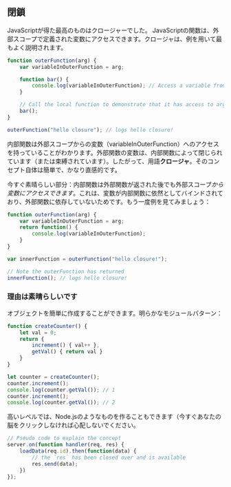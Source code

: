 ## 閉鎖

JavaScriptが得た最高のものはクロージャーでした。 JavaScriptの関数は、外部スコープで定義された変数にアクセスできます。クロージャは、例を用いて最もよく説明されます。

```ts
function outerFunction(arg) {
    var variableInOuterFunction = arg;

    function bar() {
        console.log(variableInOuterFunction); // Access a variable from the outer scope
    }

    // Call the local function to demonstrate that it has access to arg
    bar();
}

outerFunction("hello closure"); // logs hello closure!
```

内部関数は外部スコープからの変数（variableInOuterFunction）へのアクセスを持っていることがわかります。外部関数の変数は、内部関数によって閉じられています（または束縛されています）。したがって、用語**クロージャ**。そのコンセプト自体は簡単で、かなり直感的です。

今すぐ素晴らしい部分：内部関数は外部関数が返された後でも外部スコープ*から変数にアクセスできます*。これは、変数が内部関数に依然としてバインドされており、外部関数に依存していないためです。もう一度例を見てみましょう：

```ts
function outerFunction(arg) {
    var variableInOuterFunction = arg;
    return function() {
        console.log(variableInOuterFunction);
    }
}

var innerFunction = outerFunction("hello closure!");

// Note the outerFunction has returned
innerFunction(); // logs hello closure!
```

### 理由は素晴らしいです
オブジェクトを簡単に作成することができます。明らかなモジュールパターン：

```ts
function createCounter() {
    let val = 0;
    return {
        increment() { val++ },
        getVal() { return val }
    }
}

let counter = createCounter();
counter.increment();
console.log(counter.getVal()); // 1
counter.increment();
console.log(counter.getVal()); // 2
```

高いレベルでは、Node.jsのようなものを作ることもできます（今すぐあなたの脳をクリックしなければ心配しないでください。

```ts
// Pseudo code to explain the concept
server.on(function handler(req, res) {
    loadData(req.id).then(function(data) {
        // the `res` has been closed over and is available
        res.send(data);
    })
});
```
